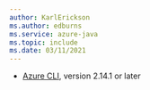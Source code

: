 ```yaml
---
author: KarlErickson
ms.author: edburns
ms.service: azure-java
ms.topic: include
ms.date: 03/11/2021
---
```


- [Azure CLI](/cli/azure/install-azure-cli), version 2.14.1 or later
